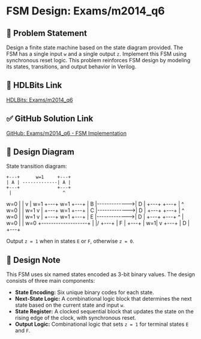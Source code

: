 # FSM Design: Exams/m2014_q6

## 🧠 Problem Statement

Design a finite state machine based on the state diagram provided. The FSM has a single input `w` and a single output `z`. Implement this FSM using synchronous reset logic. This problem reinforces FSM design by modeling its states, transitions, and output behavior in Verilog.

## 🔗 HDLBits Link

[HDLBits: Exams/m2014_q6](https://hdlbits.01xz.net/wiki/Exams/m2014_q6)

## ✅ GitHub Solution Link

[GitHub: Exams/m2014_q6 - FSM Implementation](https://github.com/EswarAdithya011/HDLBits/blob/main/Problem%20Sets/3.%20Circuits/Sequential%20logic/3.9%20Finite%20State%20Machines/3.9.29%20Q6%3A%20FSM/m2014_q6.v)

## 🧩 Design Diagram

State transition diagram:

    +---+      w=1     +---+
    | A | -------------| A |
    +---+              +---+
     |                   ^
 w=0 |                   |
     v                   | w=1
    +---+     w=1      +---+
    | B |------------->| D |
    +---+              +---+
     |                   ^
 w=0 |                   | w=1
     v                   |
    +---+     w=1      +---+
    | C |------------->| D |
    +---+              +---+
     |                   ^
 w=0 |                   | w=1
     v                   |
    +---+     w=1      +---+
    | E |------------->| D |
    +---+              +---+
     ^                   |
 w=0 |                   | w=0
     +-------------------+
                         |
                        \|/
                        +---+
                        | F |
                        +---+
                         |
                      w=1|
                         v
                        +---+
                        | D |
                        +---+


Output `z = 1` when in states `E` or `F`, otherwise `z = 0`.

## 🧾 Design Note

This FSM uses six named states encoded as 3-bit binary values. The design consists of three main components:

- **State Encoding:** Six unique binary codes for each state.
- **Next-State Logic:** A combinational logic block that determines the next state based on the current state and input `w`.
- **State Register:** A clocked sequential block that updates the state on the rising edge of the clock, with synchronous reset.
- **Output Logic:** Combinational logic that sets `z = 1` for terminal states `E` and `F`.
